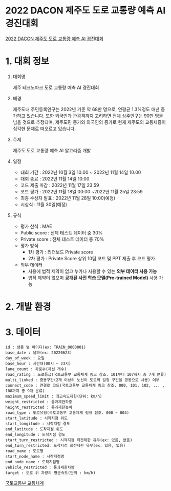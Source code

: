 # 2022 DACON 제주도 도로 교통량 예측 AI 경진대회
[2022 DACON 제주도 도로 교통량 예측 AI 경진대회](https://dacon.io/competitions/official/235985/overview/description)

# 1. 대회 정보
1. 대회명

    제주 테크노파크 도로 교통량 예측 AI 경진대회


2. 배경

   제주도내 주민등록인구는 2022년 기준 약 68만 명으로, 연평균 1.3%정도 매년 증가하고 있습니다. 또한 외국인과 관광객까지 고려하면 전체 상주인구는 90만 명을 넘을 것으로 추정되며, 제주도민 증가와 외국인의 증가로 현재 제주도의 교통체증이 심각한 문제로 떠오르고 있습니다.


3. 주제

    제주도 도로 교통량 예측 AI 알고리즘 개발


4. 일정
   - 대회 기간 : 2022년 10월 3일 10:00 ~ 2022년 11월 14일 10:00
   - 대회 종료 : 2022년 11월 14일 10:00
   - 코드 제출 마감 : 2022년 11월 17일 23:59
   - 코드 평가 : 2022년 11월 18일 00:00 ~2022년 11월 25일 23:59
   - 최종 수상자 발표 : 2022년 11월 28일 10:00(예정)
   - 시상식 : 11월 30일(예정)
    

5. 규칙
   - 평가 산식 : MAE
   - Public score : 전체 테스트 데이터 중 30%
   - Private score : 전체 테스트 데이터 중 70%
   - 평가 방식
        - 1차 평가 : 리더보드 Private score
        - 2차 평가 : Private Score 상위 10팀 코드 및 PPT 제출 후 코드 평가
   - 외부 데이터
        - 사용에 법적 제약이 없고 누가나 사용할 수 있는 **외부 데이터 사용 가능**
        - 법적 제약이 없으며 **공개된 사전 학습 모델(Pre-trained Model)** 사용 가능
   
# 2. 개발 환경

[]()

# 3. 데이터

```
id : 샘플 별 아이디(ex: TRAIN_0000001)
base_date : 날짜(ex: 20220623)
day_of_week : 요일
base_hour : 시간대(00시 ~ 23시)
lane_count : 차로수(차선 개수)
road_rating : 도로등급(국토교통부 교통체계 링크 참조. 101부터 107까지 총 7개 분류)
multi_linked : 중용구간(2개 이상의 노선이 도로의 일정 구간을 공동으로 사용) 여부
connect_code : 연결로 코드(국토교통부 교통체계 링크 참조. 000, 101, 102, ... , 108까지 총 9개 분류)
maximum_speed_limit : 최고속도제한(단위: km/h)
weight_restricted : 통과제한하중
height_restricted : 통과제한높이
road_type : 도로유형(국토교통부 교통체계 링크 참조. 000 ~ 004)
start_latitude : 시작지점 위도
start_longitude : 시작지점 경도
end_latitude : 도착지점 위도
end_longitude : 도착지점 경도
start_turn_restricted : 시작지점 회전제한 유무(ex: 있음, 없음)
end_turn_restricted: 도착지점 회전제한 유무(ex: 있음, 없음)
road_name : 도로명
start_node_name : 시작지점명
end_node_name : 도착지점명
vehicle_restricted : 통과제한차량
target : 도로 위 차량의 평균속도(단위 : km/h)
```
[국토교통부 교통체계](https://www.law.go.kr/LSW/admRulInfoP.do?admRulSeq=2100000157569)